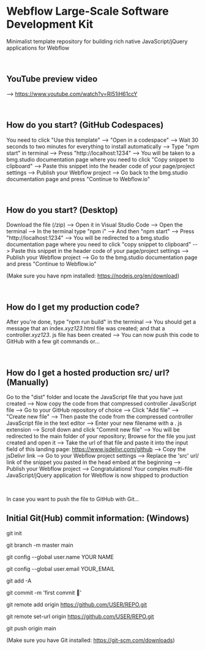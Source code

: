 # Webflow Large-Scale Software Development Kit

Minimalist template repository for building rich native JavaScript/jQuery applications for Webflow

<br>

## YouTube preview video

--> https://www.youtube.com/watch?v=RI51iH61ccY

<br>

## How do you start? (GitHub Codespaces)

You need to click "Use this template" --> "Open in a codespace" --> Wait 30 seconds to two minutes for everything to install automatically --> Type "npm start" in terminal --> Press "http://localhost:1234" --> You will be taken to a bmg.studio documentation page where you need to click "Copy snippet to clipboard" --> Paste this snippet into the header code of your page/project settings --> Publish your Webflow project --> Go back to the bmg.studio documentation page and press "Continue to Webflow.io"

<br>

## How do you start? (Desktop)

Download the file (/zip) --> Open it in Visual Studio Code --> Open the terminal --> In the terminal type "npm i" --> And then "npm start" --> Press "http://localhost:1234" --> You will be redirected to a bmg.studio documentation page where you need to click "copy snippet to clipboard" --> Paste this snippet in the header code of your page/project settings --> Publish your Webflow project --> Go to the bmg.studio documentation page and press "Continue to Webflow.io"

(Make sure you have npm installed: https://nodejs.org/en/download)

<br>

## How do I get my production code?

After you're done, type "npm run build" in the terminal --> You should get a message that an index._xyz123_.html file was created; and that a controller._xyz123_. js file has been created --> You can now push this code to GitHub with a few git commands or...

<br>

## How do I get a hosted production src/ url? (Manually)

Go to the "dist" folder and locate the JavaScript file that you have just created --> Now copy the code from that compressed controller JavaScript file --> Go to your GitHub repository of choice --> Click "Add file" --> "Create new file" --> Then paste the code from the compressed controller JavaScript file in the text editor --> Enter your new filename with a . js extension --> Scroll down and click "Commit new file" --> You will be redirected to the main folder of your repository; Browse for the file you just created and open it --> Take the url of that file and paste it into the input field of this landing page: https://www.jsdelivr.com/github --> Copy the jsDelivr link --> Go to your Webflow project settings --> Replace the 'src' url/ link of the snippet you pasted in the head embed at the beginning --> Publish your Webflow project --> Congratulations! Your complex multi-file JavaScript/jQuery application for Webflow is now shipped to production

<br>

In case you want to push the file to GitHub with Git...

## Initial Git(Hub) commit information: (Windows)

git init

git branch -m master main

git config --global user.name YOUR NAME

git config --global user.email YOUR_EMAIL

git add -A

git commit -m 'first commit 🚀'

git remote add origin https://github.com/USER/REPO.git

git remote set-url origin https://github.com/USER/REPO.git

git push origin main

(Make sure you have Git installed: https://git-scm.com/downloads)
